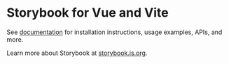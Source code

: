 # Storybook for Vue and Vite

See [documentation](https://storybook.js.org/docs/get-started/frameworks/vue3-vite?renderer=vue&ref=readme) for installation instructions, usage examples, APIs, and more.

Learn more about Storybook at [storybook.js.org](https://storybook.js.org/?ref=readme).
